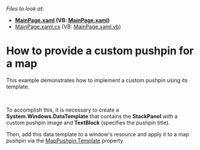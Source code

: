 <!-- default file list -->
*Files to look at*:

* **[MainPage.xaml](./CS/MapPushpinTemplate/MainPage.xaml) (VB: [MainPage.xaml](./VB/MapPushpinTemplate/MainPage.xaml))**
* [MainPage.xaml.cs](./CS/MapPushpinTemplate/MainPage.xaml.cs) (VB: [MainPage.xaml.vb](./VB/MapPushpinTemplate/MainPage.xaml.vb))
<!-- default file list end -->
# How to provide a custom pushpin for a map


<p>This example demonstrates  how to implement a custom pushpin using its template. </p><br />
<p>To accomplish this,  it is necessary to create a <strong>System.Windows.DataTemplate</strong> that contains the <strong>StackPanel</strong> with a custom pushpin image and<strong> TextBlock</strong> (specifies the pushpin title). </p><p>Then, add this data template to a window's resource and apply it to a map pushpin via the <a href="http://documentation.devexpress.com/#Silverlight/DevExpressXpfMapMapPushpin_Templatetopic"><u>MapPushpin.Template</u></a> property.</p><br />


<br/>


